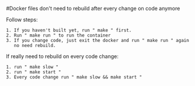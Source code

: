 #Docker files don't need to rebuild after every change on code anymore

Follow steps:

    1. If you haven't built yet, run " make " first.
    2. Run " make run " to run the container
    3. If you change code, just exit the docker and run " make run " again
       no need rebuild.
       
       
       
       
       
       
If really need to rebuild on every code change:

    1. run " make slow "
    2. run " make start "
    3. Every code change run " make slow && make start "
